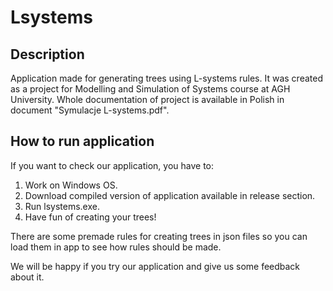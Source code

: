 # Lsystems #
## Description ##
Application made for generating trees using L-systems rules. It was created as a project for Modelling and Simulation of Systems course at AGH University.
Whole documentation of project is available in Polish in document "Symulacje L-systems.pdf".

## How to run application ##
If you want to check our application, you have to:
1. Work on Windows OS.
2. Download compiled version of application available in release section.
3. Run lsystems.exe.
4. Have fun of creating your trees!

There are some premade rules for creating trees in json files so you can load them in app to see how rules should be made.

We will be happy if you try our application and give us some feedback about it.
